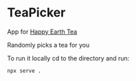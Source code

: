 # TeaPicker
App for [Happy Earth Tea](https://happyearthtea.com/)

Randomly picks a tea for you

To run it locally cd to the directory and run:
```
npx serve .
```
